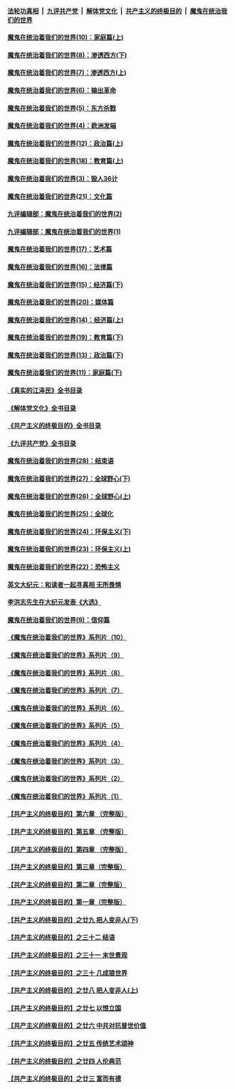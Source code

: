 ####  [法轮功真相](../../../../basic/blob/master/README.md?t=11102102) &nbsp;|&nbsp; [九评共产党](../../../../9ping.md/blob/master/README.md?t=11102102) &nbsp;|&nbsp; [解体党文化](../../../../jtdwh.md/blob/master/README.md?t=11102102)  &nbsp;|&nbsp; [共产主义的终极目的](../../../../gczydzjmd.md/blob/master/README.md?t=11102102) &nbsp;|&nbsp; [魔鬼在统治我们的世界](../../../../mgztzwmdsj.md/blob/master/README.md?t=11102102) 

#### [魔鬼在统治着我们的世界(10)：家庭篇(上)](../pages/nsc422/n10435448.md?t=11102102) 

#### [魔鬼在统治着我们的世界(8)：渗透西方(下)](../pages/nsc422/n10429603.md?t=11102102) 

#### [魔鬼在统治着我们的世界(7)：渗透西方(上)](../pages/nsc422/n10426013.md?t=11102102) 

#### [魔鬼在统治着我们的世界(6)：输出革命](../pages/nsc422/n10421536.md?t=11102102) 

#### [魔鬼在统治着我们的世界(5)：东方杀戮](../pages/nsc422/n10417707.md?t=11102102) 

#### [魔鬼在统治着我们的世界(4)：欧洲发端](../pages/nsc422/n10414890.md?t=11102102) 

#### [魔鬼在统治着我们的世界(12)：政治篇(上)](../pages/nsc422/n10444576.md?t=11102102) 

#### [魔鬼在统治着我们的世界(18)：教育篇(上)](../pages/nsc422/n10526970.md?t=11102102) 

#### [魔鬼在统治着我们的世界(3)：毁人36计](../pages/nsc422/n10411583.md?t=11102102) 

#### [魔鬼在统治着我们的世界(21)：文化篇](../pages/nsc422/n10597706.md?t=11102102) 

#### [九评编辑部：魔鬼在统治着我们的世界(2)](../pages/nsc422/n10410036.md?t=11102102) 

#### [九评编辑部：魔鬼在统治着我们的世界(1)](../pages/nsc422/n10406825.md?t=11102102) 

#### [魔鬼在统治着我们的世界(17)：艺术篇](../pages/nsc422/n10499093.md?t=11102102) 

#### [魔鬼在统治着我们的世界(16)：法律篇](../pages/nsc422/n10485969.md?t=11102102) 

#### [魔鬼在统治着我们的世界(15)：经济篇(下)](../pages/nsc422/n10469975.md?t=11102102) 

#### [魔鬼在统治着我们的世界(20)：媒体篇](../pages/nsc422/n10586579.md?t=11102102) 

#### [魔鬼在统治着我们的世界(14)：经济篇(上)](../pages/nsc422/n10457370.md?t=11102102) 

#### [魔鬼在统治着我们的世界(19)：教育篇(下)](../pages/nsc422/n10564808.md?t=11102102) 

#### [魔鬼在统治着我们的世界(13)：政治篇(下)](../pages/nsc422/n10448270.md?t=11102102) 

#### [魔鬼在统治着我们的世界(11)：家庭篇(下)](../pages/nsc422/n10440961.md?t=11102102) 

#### [《真实的江泽民》全书目录](../pages/nsc422/n13721399.md?t=11102102) 

#### [《解体党文化》全书目录](../pages/nsc422/n13721157.md?t=11102102) 

#### [《共产主义的终极目的》全书目录](../pages/nsc422/n13721048.md?t=11102102) 

#### [《九评共产党》全书目录](../pages/nsc422/n13708085.md?t=11102102) 

#### [魔鬼在统治着我们的世界(28)：结束语](../pages/nsc422/n10936246.md?t=11102102) 

#### [魔鬼在统治着我们的世界(27)：全球野心(下)](../pages/nsc422/n10928319.md?t=11102102) 

#### [魔鬼在统治着我们的世界(26)：全球野心(上)](../pages/nsc422/n10900318.md?t=11102102) 

#### [魔鬼在统治着我们的世界(25)：全球化](../pages/nsc422/n10788205.md?t=11102102) 

#### [魔鬼在统治着我们的世界(24)：环保主义(下)](../pages/nsc422/n10695307.md?t=11102102) 

#### [魔鬼在统治着我们的世界(23)：环保主义(上)](../pages/nsc422/n10688613.md?t=11102102) 

#### [魔鬼在统治着我们的世界(22)：恐怖主义](../pages/nsc422/n10614727.md?t=11102102) 

#### [英文大纪元：和读者一起寻真相 无所畏惧](../pages/nsc422/n12542027.md?t=11102102) 

#### [李洪志先生在大纪元发表《大选》](../pages/nsc422/n12534746.md?t=11102102) 

#### [魔鬼在统治着我们的世界(9)：信仰篇](../pages/nsc422/n10432159.md?t=11102102) 

#### [《魔鬼在统治着我们的世界》系列片（10）](../pages/nsc422/n12292670.md?t=11102102) 

#### [《魔鬼在统治着我们的世界》系列片（9）](../pages/nsc422/n12290859.md?t=11102102) 

#### [《魔鬼在统治着我们的世界》系列片（8）](../pages/nsc422/n12287445.md?t=11102102) 

#### [《魔鬼在统治着我们的世界》系列片（7）](../pages/nsc422/n12283425.md?t=11102102) 

#### [《魔鬼在统治着我们的世界》系列片（6）](../pages/nsc422/n12282314.md?t=11102102) 

#### [《魔鬼在统治着我们的世界》系列片（5）](../pages/nsc422/n12281419.md?t=11102102) 

#### [《魔鬼在统治着我们的世界》系列片（4）](../pages/nsc422/n12274024.md?t=11102102) 

#### [《魔鬼在统治着我们的世界》系列片（3）](../pages/nsc422/n12271322.md?t=11102102) 

#### [《魔鬼在统治着我们的世界》系列片（2）](../pages/nsc422/n12269049.md?t=11102102) 

#### [《魔鬼在统治着我们的世界》系列片（1）](../pages/nsc422/n12267575.md?t=11102102) 

#### [【共产主义的终极目的】第六章 （完整版）](../pages/nsc422/n11428913.md?t=11102102) 

#### [【共产主义的终极目的】第五章 （完整版）](../pages/nsc422/n11428912.md?t=11102102) 

#### [【共产主义的终极目的】第四章 （完整版）](../pages/nsc422/n11428907.md?t=11102102) 

#### [【共产主义的终极目的】第三章（完整版）](../pages/nsc422/n11428848.md?t=11102102) 

#### [【共产主义的终极目的】第二章（完整版）](../pages/nsc422/n11428831.md?t=11102102) 

#### [【共产主义的终极目的】第一章（完整版）](../pages/nsc422/n11417651.md?t=11102102) 

#### [【共产主义的终极目的】之廿九 把人变非人(下)](../pages/nsc422/n11344140.md?t=11102102) 

#### [【共产主义的终极目的】之三十二 结语](../pages/nsc422/n11360535.md?t=11102102) 

#### [【共产主义的终极目的】之三十一 末世景观](../pages/nsc422/n11351129.md?t=11102102) 

#### [【共产主义的终极目的】之三十 几成狼世界](../pages/nsc422/n11348280.md?t=11102102) 

#### [【共产主义的终极目的】之廿八 把人变非人(上)](../pages/nsc422/n11340492.md?t=11102102) 

#### [【共产主义的终极目的】之廿七 以恨立国](../pages/nsc422/n11336944.md?t=11102102) 

#### [【共产主义的终极目的】之廿六 中共对抗普世价值](../pages/nsc422/n11324785.md?t=11102102) 

#### [【共产主义的终极目的】之廿五 传统艺术颂神](../pages/nsc422/n11296396.md?t=11102102) 

#### [【共产主义的终极目的】之廿四 人伦典范](../pages/nsc422/n11296397.md?t=11102102) 

#### [【共产主义的终极目的】之廿三 富而有德](../pages/nsc422/n11283598.md?t=11102102) 

